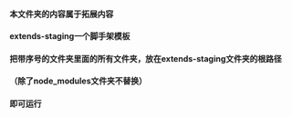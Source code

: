 

#### 本文件夹的内容属于拓展内容



#### extends-staging一个脚手架模板

#### 把带序号的文件夹里面的所有文件夹，放在extends-staging文件夹的根路径

#### （除了node_modules文件夹不替换）

#### 即可运行
